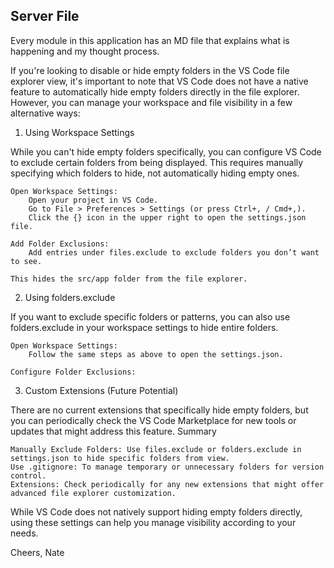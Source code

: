 ## Server File 

Every module in this application has an MD file that explains what is happening and my thought process. 


If you're looking to disable or hide empty folders in the VS Code file explorer view, it's important to note that VS Code does not have a native feature to automatically hide empty folders directly in the file explorer. However, you can manage your workspace and file visibility in a few alternative ways:
1. Using Workspace Settings

While you can't hide empty folders specifically, you can configure VS Code to exclude certain folders from being displayed. This requires manually specifying which folders to hide, not automatically hiding empty ones.

    Open Workspace Settings:
        Open your project in VS Code.
        Go to File > Preferences > Settings (or press Ctrl+, / Cmd+,).
        Click the {} icon in the upper right to open the settings.json file.

    Add Folder Exclusions:
        Add entries under files.exclude to exclude folders you don’t want to see.

    This hides the src/app folder from the file explorer.

2. Using folders.exclude

If you want to exclude specific folders or patterns, you can also use folders.exclude in your workspace settings to hide entire folders.

    Open Workspace Settings:
        Follow the same steps as above to open the settings.json.

    Configure Folder Exclusions:

3. Custom Extensions (Future Potential)

There are no current extensions that specifically hide empty folders, but you can periodically check the VS Code Marketplace for new tools or updates that might address this feature.
Summary

    Manually Exclude Folders: Use files.exclude or folders.exclude in settings.json to hide specific folders from view.
    Use .gitignore: To manage temporary or unnecessary folders for version control.
    Extensions: Check periodically for any new extensions that might offer advanced file explorer customization.

While VS Code does not natively support hiding empty folders directly, using these settings can help you manage visibility according to your needs.

Cheers, 
Nate
